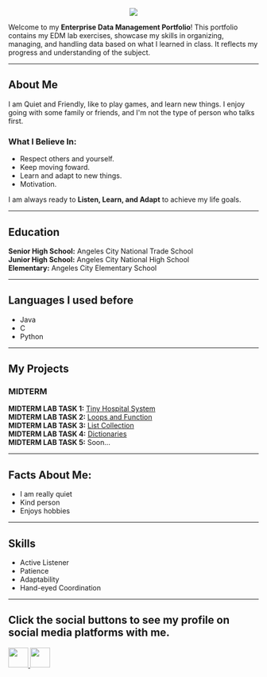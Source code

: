 <p align="center">
  <img src="https://svg-banners.vercel.app/api?type=glitch&text1=Raymond%20Martin%20A.%20Gonzales&width=1500&height=150"/>
</p>

Welcome to my **Enterprise Data Management Portfolio**! This portfolio contains my EDM lab exercises, showcase my skills in organizing, managing, 
and handling data based on what I learned in class. It reflects my progress and understanding of the subject.

---
## About Me
I am Quiet and Friendly, like to play games, and learn new things. I enjoy going with some family or friends, and I'm not the type of person who talks first.

### What I Believe In:
- Respect others and yourself.
- Keep moving foward.
- Learn and adapt to new things.
- Motivation.

I am always ready to **Listen, Learn, and Adapt** to achieve my life goals.

---
## Education
**Senior High School:** Angeles City National Trade School  
**Junior High School:** Angeles City National High School  
**Elementary:** Angeles City Elementary School

---  
## Languages I used before 
- Java   
- C
- Python

---
## My Projects  

###  MIDTERM  
**MIDTERM LAB TASK 1:** [Tiny Hospital System](https://github.com/rmgonzales24-1253-collab/Tiny-Hospital-System/blob/main/C204-Tiny%20Hospital%20System-%20Gonzales%2C%20Raymond%20Martin%20A.%2C%20Calma%2C%20MIchael%20Vincent%2C%20L..pdf)  
**MIDTERM LAB TASK 2:** [Loops and Function](https://github.com/rmgonzales24-1253-collab/Loops-and-Function/blob/main/Gonzales%2C%20Raymond%20Martin%20A%2C.pdf)  
**MIDTERM LAB TASK 3:** [List Collection](https://github.com/rmgonzales24-1253-collab/List-Collection/blob/main/Gonzales%2C%20Raymond%20Martin%20A.%20Midterm%20Labtask%203.pdf)  
**MIDTERM LAB TASK 4:** [Dictionaries](https://github.com/rmgonzales24-1253-collab/Dictionaries/blob/main/Gonzales%2C%20Raymond%20Martin%20A.%20Midterm%20Labtask%204.pdf)  
**MIDTERM LAB TASK 5:**  Soon...

---
## Facts About Me:

- I am really quiet
- Kind person
- Enjoys hobbies

--- 
## Skills   
- Active Listener
- Patience
- Adaptability  
- Hand-eyed Coordination

---

##  Click the social buttons to see my profile on social media platforms with me.   

<p align="left">
  <a href="https://mail.google.com/mail/?view=cm&fs=1&to=rmgonzales24-1253@cca.edu.ph" target="_blank">
    <img src="https://img.shields.io/badge/Email-D14836?style=for-the-badge&logo=gmail&logoColor=white" height="40"/>
  </a>
  
  <a href="https://www.facebook.com/raymond.martin.gonzales.2025" target="_blank">
    <img src="https://img.shields.io/badge/Facebook-1877F2?style=for-the-badge&logo=facebook&logoColor=white" height="40"/>
  </a>

</p>
